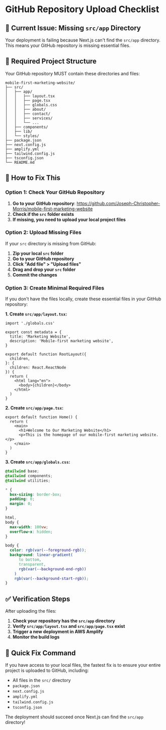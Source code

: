 # GitHub Repository Upload Checklist

## 🚨 Current Issue: Missing `src/app` Directory

Your deployment is failing because Next.js can't find the `src/app` directory. This means your GitHub repository is missing essential files.

## 📁 Required Project Structure

Your GitHub repository MUST contain these directories and files:

```
mobile-first-marketing-website/
├── src/
│   ├── app/
│   │   ├── layout.tsx
│   │   ├── page.tsx
│   │   ├── globals.css
│   │   ├── about/
│   │   ├── contact/
│   │   ├── services/
│   │   └── ...
│   ├── components/
│   ├── lib/
│   └── styles/
├── package.json
├── next.config.js
├── amplify.yml
├── tailwind.config.js
├── tsconfig.json
└── README.md
```

## 🔧 How to Fix This

### Option 1: Check Your GitHub Repository
1. **Go to your GitHub repository**: https://github.com/Joseph-Christopher-Morris/mobile-first-marketing-website
2. **Check if the `src` folder exists**
3. **If missing, you need to upload your local project files**

### Option 2: Upload Missing Files
If your `src` directory is missing from GitHub:

1. **Zip your local `src` folder**
2. **Go to your GitHub repository**
3. **Click "Add file" > "Upload files"**
4. **Drag and drop your `src` folder**
5. **Commit the changes**

### Option 3: Create Minimal Required Files
If you don't have the files locally, create these essential files in your GitHub repository:

**1. Create `src/app/layout.tsx`:**
```tsx
import './globals.css'

export const metadata = {
  title: 'Marketing Website',
  description: 'Mobile-first marketing website',
}

export default function RootLayout({
  children,
}: {
  children: React.ReactNode
}) {
  return (
    <html lang="en">
      <body>{children}</body>
    </html>
  )
}
```

**2. Create `src/app/page.tsx`:**
```tsx
export default function Home() {
  return (
    <main>
      <h1>Welcome to Our Marketing Website</h1>
      <p>This is the homepage of our mobile-first marketing website.</p>
    </main>
  )
}
```

**3. Create `src/app/globals.css`:**
```css
@tailwind base;
@tailwind components;
@tailwind utilities;

* {
  box-sizing: border-box;
  padding: 0;
  margin: 0;
}

html,
body {
  max-width: 100vw;
  overflow-x: hidden;
}

body {
  color: rgb(var(--foreground-rgb));
  background: linear-gradient(
      to bottom,
      transparent,
      rgb(var(--background-end-rgb))
    )
    rgb(var(--background-start-rgb));
}
```

## ✅ Verification Steps

After uploading the files:
1. **Check your repository has the `src/app` directory**
2. **Verify `src/app/layout.tsx` and `src/app/page.tsx` exist**
3. **Trigger a new deployment in AWS Amplify**
4. **Monitor the build logs**

## 🚀 Quick Fix Command

If you have access to your local files, the fastest fix is to ensure your entire project is uploaded to GitHub, including:
- All files in the `src/` directory
- `package.json`
- `next.config.js`
- `amplify.yml`
- `tailwind.config.js`
- `tsconfig.json`

The deployment should succeed once Next.js can find the `src/app` directory!